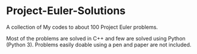 # Project-Euler-Solutions

A collection of My codes to about 100 Project Euler problems.

Most of the problems are solved in C++ and few are solved using Python (Python 3). Problems easily doable using a pen and paper are not included.
